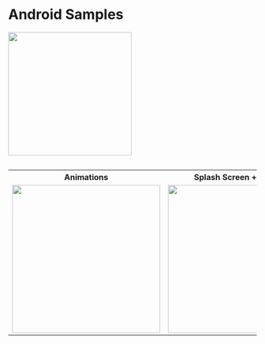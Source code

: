 # Android Samples

<img src='https://user-images.githubusercontent.com/107706643/175613960-5d0d57f1-a199-4a94-ab3f-b0c54bbaa14e.jpg' width="250">

##
<table>
  <tr>
    <th>Animations</th>
    <th>Splash Screen + Confetti</th>
  </tr>  
  <tr>
    <td valign="top"><img src="https://user-images.githubusercontent.com/107706643/175612147-6e4f4f51-a407-4ae9-9e9e-253040e77c24.gif" width="300"></td>
    <td valign="top"><img src="https://user-images.githubusercontent.com/107706643/178161451-82c349cc-4d3b-4495-a934-c60139393422.gif" width="300"></td>
  </tr>
</table>


